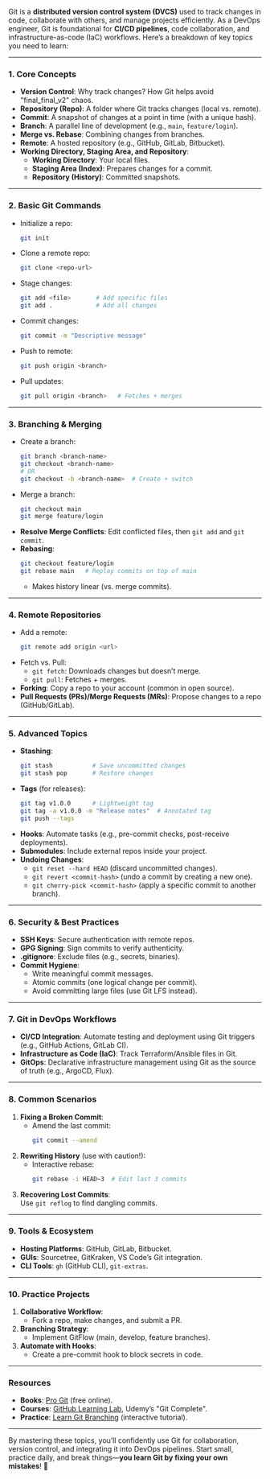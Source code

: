 Git is a **distributed version control system (DVCS)** used to track changes in code, collaborate with others, and manage projects efficiently. As a DevOps engineer, Git is foundational for **CI/CD pipelines**, code collaboration, and infrastructure-as-code (IaC) workflows. Here’s a breakdown of key topics you need to learn:

---

### **1. Core Concepts**
- **Version Control**: Why track changes? How Git helps avoid "final_final_v2" chaos.
- **Repository (Repo)**: A folder where Git tracks changes (local vs. remote).
- **Commit**: A snapshot of changes at a point in time (with a unique hash).
- **Branch**: A parallel line of development (e.g., `main`, `feature/login`).
- **Merge vs. Rebase**: Combining changes from branches.
- **Remote**: A hosted repository (e.g., GitHub, GitLab, Bitbucket).
- **Working Directory, Staging Area, and Repository**:  
  - **Working Directory**: Your local files.  
  - **Staging Area (Index)**: Prepares changes for a commit.  
  - **Repository (History)**: Committed snapshots.

---

### **2. Basic Git Commands**
- Initialize a repo:
  ```bash
  git init
  ```
- Clone a remote repo:
  ```bash
  git clone <repo-url>
  ```
- Stage changes:
  ```bash
  git add <file>       # Add specific files
  git add .            # Add all changes
  ```
- Commit changes:
  ```bash
  git commit -m "Descriptive message"
  ```
- Push to remote:
  ```bash
  git push origin <branch>
  ```
- Pull updates:
  ```bash
  git pull origin <branch>   # Fetches + merges
  ```

---

### **3. Branching & Merging**
- Create a branch:
  ```bash
  git branch <branch-name>
  git checkout <branch-name>
  # OR
  git checkout -b <branch-name>  # Create + switch
  ```
- Merge a branch:
  ```bash
  git checkout main
  git merge feature/login
  ```
- **Resolve Merge Conflicts**: Edit conflicted files, then `git add` and `git commit`.
- **Rebasing**:
  ```bash
  git checkout feature/login
  git rebase main   # Replay commits on top of main
  ```
  - Makes history linear (vs. merge commits).

---

### **4. Remote Repositories**
- Add a remote:
  ```bash
  git remote add origin <url>
  ```
- Fetch vs. Pull:
  - `git fetch`: Downloads changes but doesn’t merge.
  - `git pull`: Fetches + merges.
- **Forking**: Copy a repo to your account (common in open source).
- **Pull Requests (PRs)/Merge Requests (MRs)**: Propose changes to a repo (GitHub/GitLab).

---

### **5. Advanced Topics**
- **Stashing**:
  ```bash
  git stash           # Save uncommitted changes
  git stash pop       # Restore changes
  ```
- **Tags** (for releases):
  ```bash
  git tag v1.0.0      # Lightweight tag
  git tag -a v1.0.0 -m "Release notes"  # Annotated tag
  git push --tags
  ```
- **Hooks**: Automate tasks (e.g., pre-commit checks, post-receive deployments).
- **Submodules**: Include external repos inside your project.
- **Undoing Changes**:
  - `git reset --hard HEAD` (discard uncommitted changes).  
  - `git revert <commit-hash>` (undo a commit by creating a new one).  
  - `git cherry-pick <commit-hash>` (apply a specific commit to another branch).

---

### **6. Security & Best Practices**
- **SSH Keys**: Secure authentication with remote repos.
- **GPG Signing**: Sign commits to verify authenticity.
- **.gitignore**: Exclude files (e.g., secrets, binaries).
- **Commit Hygiene**:
  - Write meaningful commit messages.
  - Atomic commits (one logical change per commit).
  - Avoid committing large files (use Git LFS instead).

---

### **7. Git in DevOps Workflows**
- **CI/CD Integration**: Automate testing and deployment using Git triggers (e.g., GitHub Actions, GitLab CI).
- **Infrastructure as Code (IaC)**: Track Terraform/Ansible files in Git.
- **GitOps**: Declarative infrastructure management using Git as the source of truth (e.g., ArgoCD, Flux).

---

### **8. Common Scenarios**
1. **Fixing a Broken Commit**:
   - Amend the last commit:  
     ```bash
     git commit --amend
     ```
2. **Rewriting History** (use with caution!):  
   - Interactive rebase:  
     ```bash
     git rebase -i HEAD~3  # Edit last 3 commits
     ```
3. **Recovering Lost Commits**:  
   Use `git reflog` to find dangling commits.

---

### **9. Tools & Ecosystem**
- **Hosting Platforms**: GitHub, GitLab, Bitbucket.
- **GUIs**: Sourcetree, GitKraken, VS Code’s Git integration.
- **CLI Tools**: `gh` (GitHub CLI), `git-extras`.

---

### **10. Practice Projects**
1. **Collaborative Workflow**:
   - Fork a repo, make changes, and submit a PR.
2. **Branching Strategy**:
   - Implement GitFlow (main, develop, feature branches).
3. **Automate with Hooks**:
   - Create a pre-commit hook to block secrets in code.

---

### **Resources**
- **Books**: [Pro Git](https://git-scm.com/book/en/v2) (free online).
- **Courses**: [GitHub Learning Lab](https://lab.github.com/), Udemy’s "Git Complete".
- **Practice**: [Learn Git Branching](https://learngitbranching.js.org/) (interactive tutorial).

---

By mastering these topics, you’ll confidently use Git for collaboration, version control, and integrating it into DevOps pipelines. Start small, practice daily, and break things—**you learn Git by fixing your own mistakes**! 🚀
